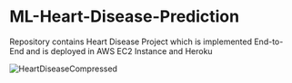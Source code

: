 # ML-Heart-Disease-Prediction
Repository contains Heart Disease Project which is implemented End-to-End and is deployed in AWS EC2 Instance and Heroku

![HeartDiseaseCompressed]('https://user-images.githubusercontent.com/13360641/110098133-d88bc500-7dc5-11eb-91e8-1245951d2fdd.gif'|width="100")

